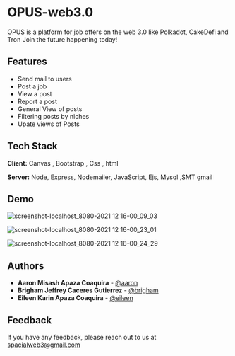# OPUS-web3.0
OPUS is a platform for job offers on the web 3.0 like Polkadot, CakeDefi and Tron
Join the future happening today!
## Features

- Send mail to users 
- Post a job
- View a post
- Report a post
- General View of posts
- Filtering posts by niches
- Upate views of Posts

## Tech Stack

**Client:** Canvas , Bootstrap , Css , html

**Server:** Node, Express, Nodemailer, JavaScript, Ejs, Mysql ,SMT gmail 

## Demo

![screenshot-localhost_8080-2021 12 16-00_09_03](https://user-images.githubusercontent.com/70419764/146312516-dd8b90f8-4595-4882-a1e7-4c3f4dd66c9d.png)

![screenshot-localhost_8080-2021 12 16-00_23_01](https://user-images.githubusercontent.com/70419764/146313073-0de48887-07a7-4f8a-a5ec-8357589c515f.png)


![screenshot-localhost_8080-2021 12 16-00_24_29](https://user-images.githubusercontent.com/70419764/146313210-feb79985-88b1-47d6-8722-a980d55e617d.png)

## Authors

-  **Aaron Misash Apaza Coaquira** - [@aaron](https://github.com/Misash)
-  **Brigham Jeffrey Caceres Gutierrez** - [@brigham](https://github.com/Brigham-CG)
-  **Eileen Karin Apaza Coaquira** - [@eileen](https://github.com/3ileen)


## Feedback

If you have any feedback, please reach out to us at spacialweb3@gmail.com
